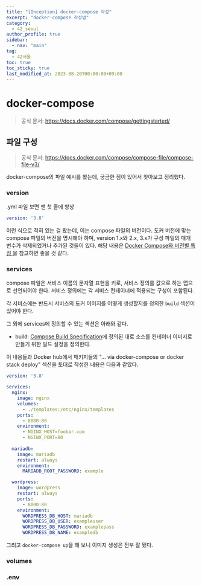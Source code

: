```yaml
---
title: "[Inception] docker-compose 작성"
excerpt: "docker-compose 작성법"
category: 
  - 42_seoul
author_profile: true
sidebar:
  - nav: "main" 
tag:
  - 42서울
toc: true
toc_sticky: true
last_modified_at: 2023-08-20T00:00:00+09:00
---
```


# docker-compose
> 공식 문서: <https://docs.docker.com/compose/gettingstarted/>

## 파일 구성
> 공식 문서: <https://docs.docker.com/compose/compose-file/compose-file-v3/>

docker-compose의 파일 예시를 봤는데, 궁금한 점이 있어서 찾아보고 정리했다.

### version
.yml 파일 보면 맨 첫 줄에 항상

```yml
version: '3.8'
```

이런 식으로 적혀 있는 걸 봤는데, 이는 compose 파일의 버전이다. 도커 버전에 맞는 compose 파일의 버전을 명시해야 하며, version 1.x와 2.x, 3.x가 구성 파일의 매개 변수가 삭제되었거나 추가된 것들이 있다. 해당 내용은 [Docker Compose와 버전별 특징
](https://meetup.nhncloud.com/posts/277)을 참고하면 좋을 것 같다.

### services
compose 파일은 서비스 이름의 문자열 표현을 키로, 서비스 정의를 값으로 하는 맵으로 선언되어야 한다. 서비스 정의에는 각 서비스 컨테이너에 적용되는 구성이 포함된다.

각 서비스에는 반드시 서비스의 도커 이미지를 어떻게 생성할지를 정의한 `build` 섹션이 있어야 한다.

그 외에 services에 정의할 수 있는 섹션은 아래와 같다.
- build: [Compose Build Specification](https://docs.docker.com/compose/compose-file/build/)에 정의된 대로 소스를 컨테이너 이미지로 만들기 위한 빌드 설정을 정의한다.

이 내용들과 Docker hub에서 패키지들의 "... via docker-compose or docker stack deploy" 섹션을 토대로 작성한 내용은 다음과 같았다.

```yml
version: '3.8'

services:
  nginx:
    image: nginx
    volumes:
      - ./templates:/etc/nginx/templates
    ports:
      - 8080:80
    environment:
      - NGINX_HOST=foobar.com
      - NGINX_PORT=80
  
  mariadb:
    image: mariadb
    restart: always
    environment:
      MARIADB_ROOT_PASSWORD: example

  wordpress:
    image: wordpress
    restart: always
    ports:
      - 8000:80
    environment:
      WORDPRESS_DB_HOST: mariadb
      WORDPRESS_DB_USER: exampleuser
      WORDPRESS_DB_PASSWORD: examplepass
      WORDPRESS_DB_NAME: exampledb
```

그리고 `docker-compose up`을 해 보니 이미지 생성은 전부 잘 됐다.

### volumes

### .env
